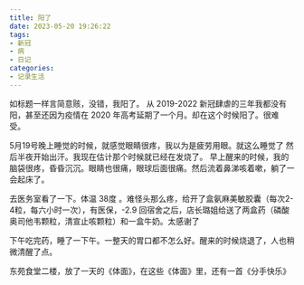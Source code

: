 ```yaml
---
title: 阳了
date: 2023-05-20 19:26:22
tags:
- 新冠
- 病
- 日记
categories:
- 记录生活
---
```


如标题一样言简意赅，没错，我阳了。
从 2019-2022 新冠肆虐的三年我都没有阳，甚至还因为疫情在 2020 年高考延期了一个月。却在这个时候阳了。很难受。

5月19号晚上睡觉的时候，就感觉眼睛很疼，我以为是疲劳用眼。就这么睡觉了
然后半夜开始出汗。我现在估计那个时候就已经在发烧了。
早上醒来的时候，我的脑袋很疼，昏昏沉沉。眼睛也很痛，眼球后面很痛。然后流着鼻涕咳着嗽，躺了一会起床了。

去医务室看了一下。体温 38度 。难怪头那么疼，给开了盒氨麻美敏胶囊（每次2-4粒，每六小时一次），有医保，-2.9
回宿舍之后，店长璐姐给送了两盒药（磷酸奥司他韦颗粒，清宣止咳颗粒）和一盒牛奶。太感谢了

下午吃完药，睡了一下午。一整天的胃口都不怎么好。醒来的时候烧退了，人也稍微清醒了点。

东苑食堂二楼，放了一天的《体面》，在这些《体面》里，还有一首《分手快乐》

<meting-js
    server="netease"
    type="song"
    id="528588598">
</meting-js>

<meting-js
    server="netease"
    type="song"
    id="254309">
</meting-js>